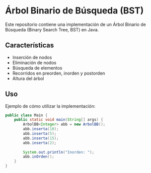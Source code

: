 # Árbol Binario de Búsqueda (BST)

Este repositorio contiene una implementación de un Árbol Binario de Búsqueda (Binary Search Tree, BST) en Java.

## Características

- Inserción de nodos
- Eliminación de nodos
- Búsqueda de elementos
- Recorridos en preorden, inorden y postorden
- Altura del árbol

## Uso

Ejemplo de cómo utilizar la implementación:

```java
public class Main {
    public static void main(String[] args) {
        ArbolBB<Integer> abb = new ArbolBB();
        abb.inserta(10);
        abb.inserta(5);
        abb.inserta(15);
        abb.inserta(2);
        
        System.out.println("Inorden: ");
        abb.inOrden();
    }
}
```

